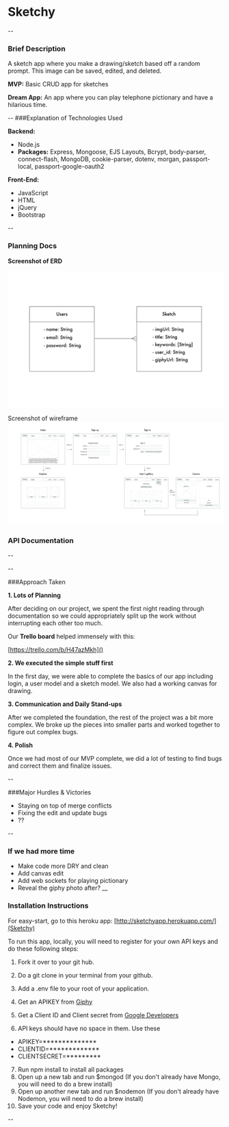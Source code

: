 # Sketchy

--
### Brief Description

A sketch app where you make a drawing/sketch based off a random prompt. This image can be saved, edited, and deleted. 

**MVP:**
Basic CRUD app for sketches

**Dream App:**
An app where you can play telephone pictionary and have a hilarious time. 

--
###Explanation of Technologies Used

**Backend:**

* Node.js
* **Packages:** Express, Mongoose, EJS Layouts, Bcrypt, body-parser, connect-flash, MongoDB, cookie-parser, dotenv, morgan, passport-local, passport-google-oauth2

**Front-End:** 

* JavaScript
* HTML
* jQuery
* Bootstrap

--

### Planning Docs
**Screenshot of ERD**

![Screenshot of ERD](./Screenshots/Sketchy_ERD.jpg)

Screenshot of wireframe
![Screenshot of wireframe](./Screenshots/Sketchy_wireframe.jpg)

### API Documentation

--

--

###Approach Taken

**1. Lots of Planning**

After deciding on our project, we spent the first night reading through documentation so we could appropriately split up the work without interrupting each other too much. 

Our **Trello board** helped immensely with this: 

[https://trello.com/b/H47azMkh]()


**2. We executed the simple stuff first**

In the first day, we were able to complete the basics of our app including login, a user model and a sketch model. We also had a working canvas for drawing.

**3. Communication and Daily Stand-ups**

After we completed the foundation, the rest of the project was a bit more complex. We broke up the pieces into smaller parts and worked together to figure out complex bugs. 

**4. Polish**

Once we had most of our MVP complete, we did a lot of testing to find bugs and correct them and finalize issues.  

--

###Major Hurdles & Victories
* Staying on top of merge conflicts
* Fixing the edit and update bugs
* ??

--
### If we had more time
* Make code more DRY and clean
* Add canvas edit 
* Add web sockets for playing pictionary
* Reveal the giphy photo after? 
__

### Installation Instructions

For easy-start, go to this heroku app:
[http://sketchyapp.herokuapp.com/](Sketchy)

To run this app, locally, you will need to register for your own API keys and do these following steps: 

1. Fork it over to your git hub. 


2. Do a git clone in your terminal from your github. 


3. Add a .env file to your root of your application. 
 

4.  Get an APIKEY from [Giphy](https://developers.giphy.com/)
5. Get a Client ID and Client secret from [Google Developers](https://developers.google.com/) 

6. API keys should have no space in them. Use these 

* APIKEY=**************
* CLIENTID=*************
* CLIENTSECRET=*********

7. Run npm install to install all packages
8. Open up a new tab and run $mongod
(If you don't already have Mongo, you will need to do a brew install)
9. Open up another new tab and run $nodemon
(If you don't already have Nodemon, you will need to do a brew install)
10. Save your code and enjoy Sketchy!



--



